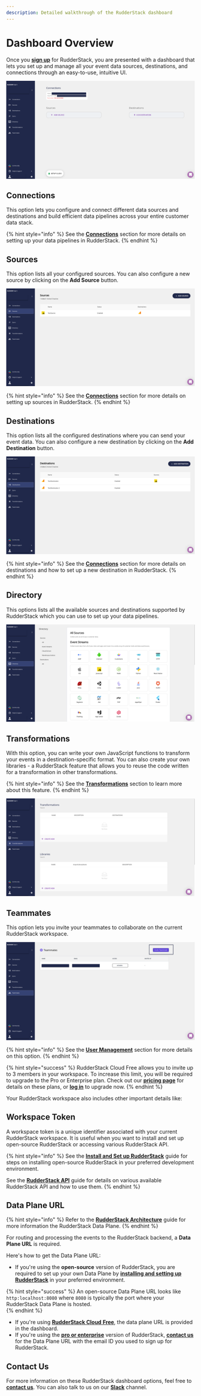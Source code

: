 ```yaml
---
description: Detailed walkthrough of the RudderStack dashboard
---
```


# Dashboard Overview

Once you [**sign up**](https://app.rudderlabs.com/signup?type=freetrial) for RudderStack, you are presented with a dashboard that lets you set up and manage all your event data sources, destinations, and connections through an easy-to-use, intuitive UI.

![RudderStack Dashboard](../../.gitbook/assets/1%20%2818%29.png)

## Connections

This option lets you configure and connect different data sources and destinations and build efficient data pipelines across your entire customer data stack.

{% hint style="info" %}
See the [**Connections**](../../connections/) section for more details on setting up your data pipelines in RudderStack.
{% endhint %}

## Sources

This option lists all your configured sources. You can also configure a new source by clicking on the **Add Source** button.

![](../../.gitbook/assets/2%20%2824%29.png)

{% hint style="info" %}
See the [**Connections**](../../connections/) section for more details on setting up sources in RudderStack.
{% endhint %}

## Destinations

This option lists all the configured destinations where you can send your event data. You can also configure a new destination by clicking on the **Add Destination** button.

![](../../.gitbook/assets/3%20%2821%29.png)

{% hint style="info" %}
See the [**Connections**](../../connections/) section for more details on destinations and how to set up a new destination in RudderStack.
{% endhint %}

## Directory

This options lists all the available sources and destinations supported by RudderStack which you can use to set up your data pipelines.

![](../../.gitbook/assets/4%20%2821%29.png)



## Transformations

With this option, you can write your own JavaScript functions to transform your events in a destination-specific format. You can also create your own libraries - a RudderStack feature that allows you to reuse the code written for a transformation in other transformations.

{% hint style="info" %}
See the [**Transformations**](../../transformations/) section to learn more about this feature. 
{% endhint %}

![](../../.gitbook/assets/5%20%2821%29.png)

## Teammates

This option lets you invite your teammates to collaborate on the current RudderStack workspace.

![](../../.gitbook/assets/7%20%2814%29.png)

{% hint style="info" %}
See the [**User Management**](user-management.md) section for more details on this option.
{% endhint %}

{% hint style="success" %}
RudderStack Cloud Free allows you to invite up to 3 members in your workspace. To increase this limit, you will be required to upgrade to the Pro or Enterprise plan. Check out our [**pricing page**](https://rudderstack.com/pricing/) for details on these plans, or [**log in**](http://app.rudderstack.com/upgrade) to upgrade now.
{% endhint %}

Your RudderStack workspace also includes other important details like:

## Workspace Token

A workspace token is a unique identifier associated with your current RudderStack workspace. It is useful when you want to install and set up open-source RudderStack or accessing various RudderStack API.

{% hint style="info" %}
See the [**Install and Set up RudderStack**](../installing-and-setting-up-rudderstack/) guide for steps on installing open-source RudderStack in your preferred development environment.

See the [**RudderStack API**](../../rudderstack-api/) guide for details on various available RudderStack API and how to use them.
{% endhint %}

## Data Plane URL

{% hint style="info" %}
Refer to the [**RudderStack Architecture**](../rudderstack-architecture.md) guide for more information the RudderStack Data Plane.
{% endhint %}

For routing and processing the events to the RudderStack backend, a **Data Plane URL** is required. 

Here's how to get the Data Plane URL:

* If you're using the **open-source** version of RudderStack, you are required to set up your own Data Plane by [**installing and setting up RudderStack**](../installing-and-setting-up-rudderstack/) in your preferred environment. 

{% hint style="success" %}
An open-source Data Plane URL looks like `http:localhost:8080` where `8080` is typically the port where your RudderStack Data Plane is hosted.  
{% endhint %}

* If you're using [**RudderStack Cloud** **Free**](https://app.rudderlabs.com/signup?type=freetrial), the data plane URL is provided in the dashboard. 
* If you're using the [**pro or enterprise**](https://rudderstack.com/pricing) version of RudderStack, [**contact us**](https://rudderstack.com/join-rudderstack-slack-community) for the Data Plane URL with the email ID you used to sign up for RudderStack.

## Contact Us

For more information on these RudderStack dashboard options, feel free to [**contact us**](mailto:%20docs@rudderstack.com). You can also talk to us on our [**Slack**](https://rudderstack.com/join-rudderstack-slack-community) channel.

